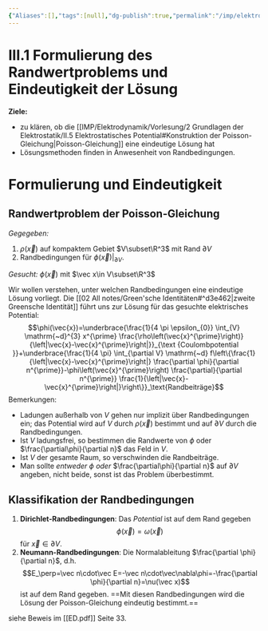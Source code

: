 ```yaml
---
{"Aliases":[],"tags":[null],"dg-publish":true,"permalink":"/imp/elektrodynamik/vorlesung/3-randwertprobleme-der-elektrostatik/iii-1-formulierung-des-randwertproblems-und-eindeutigkeit-der-loesung/","dgHomeLink":true,"dgPassFrontmatter":true}
---
```


# III.1 Formulierung des Randwertproblems und Eindeutigkeit der Lösung
**Ziele:** 
- zu klären, ob die [[IMP/Elektrodynamik/Vorlesung/2 Grundlagen der Elektrostatik/II.5 Elektrostatisches Potential#Konstruktion der Poisson-Gleichung|Poisson-Gleichung]] eine eindeutige Lösung hat 
- Lösungsmethoden finden in Anwesenheit von Randbedingungen.

# Formulierung und Eindeutigkeit
## Randwertproblem der Poisson-Gleichung
_Gegegeben:_
1. $\rho(\vec x)$ auf kompaktem Gebiet $V\subset\R^3$ mit Rand $\partial V$
2. Randbedingungen für $\phi(\vec x)|_{\partial V}$. 

_Gesucht:_
$\phi(\vec x)$ mit $\vec x\in V\subset\R^3$

Wir wollen verstehen, unter welchen Randbedingungen eine eindeutige Lösung vorliegt. Die [[02 All notes/Green'sche Identitäten#^d3e462|zweite Greensche Identität]] führt uns zur Lösung für das gesuchte elektrisches Potential: $$\phi(\vec{x})=\underbrace{\frac{1}{4 \pi \epsilon_{0}} \int_{V} \mathrm{~d}^{3} x^{\prime} \frac{\rho\left(\vec{x}^{\prime}\right)}{\left|\vec{x}-\vec{x}^{\prime}\right|}}_{\text {Coulombpotential }}+\underbrace{\frac{1}{4 \pi} \int_{\partial V} \mathrm{~d} f\left\{\frac{1}{\left|\vec{x}-\vec{x}^{\prime}\right|} \frac{\partial \phi}{\partial n^{\prime}}-\phi\left(\vec{x}^{\prime}\right) \frac{\partial}{\partial n^{\prime}} \frac{1}{\left|\vec{x}-\vec{x}^{\prime}\right|}\right\}}_\text{Randbeiträge}$$
Bemerkungen: 
- Ladungen außerhalb von $V$ gehen nur implizit über Randbedingungen ein; das Potential wird auf $V$ durch $\rho(\vec x)$ bestimmt und auf $\partial V$ durch die Randbedingungen. 
- Ist $V$ ladungsfrei, so bestimmen die Randwerte von $\phi$ oder $\frac{\partial\phi}{\partial n}$ das Feld in $V$. 
- Ist $V$ der gesamte Raum, so verschwinden die Randbeiträge. 
- Man sollte _entweder_ $\phi$ _oder_ $\frac{\partial\phi}{\partial n}$ auf $\partial V$ angeben, nicht beide, sonst ist das Problem überbestimmt. 

## Klassifikation der Randbedingungen
1. **Dirichlet-Randbedingungen**: Das _Potential_ ist auf dem Rand gegeben $$\phi(\vec x) = \omega(\vec x)$$ für $\vec x\in\partial V$. 
2. **Neumann-Randbedingungen**: Die Normalableitung $\frac{\partial \phi}{\partial n}$, d.h. $$E_\perp=\vec n\cdot\vec E=-\vec n\cdot\vec\nabla\phi=-\frac{\partial \phi}{\partial n}=\nu(\vec x)$$ ist auf dem Rand gegeben. 
==Mit diesen Randbedingungen wird die Lösung der Poisson-Gleichung eindeutig bestimmt.==

siehe Beweis im [[ED.pdf]] Seite 33. 